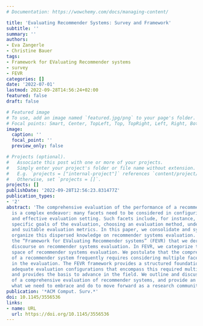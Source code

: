 ```yaml
---
# Documentation: https://wowchemy.com/docs/managing-content/

title: 'Evaluating Recommender Systems: Survey and Framework'
subtitle: ''
summary: ''
authors:
- Eva Zangerle
- Christine Bauer
tags:
- Framework for EValuating Recommender systems
- survey
- FEVR
categories: []
date: '2022-07-01'
lastmod: 2022-09-28T14:56:24+02:00
featured: false
draft: false

# Featured image
# To use, add an image named `featured.jpg/png` to your page's folder.
# Focal points: Smart, Center, TopLeft, Top, TopRight, Left, Right, BottomLeft, Bottom, BottomRight.
image:
  caption: ''
  focal_point: ''
  preview_only: false

# Projects (optional).
#   Associate this post with one or more of your projects.
#   Simply enter your project's folder or file name without extension.
#   E.g. `projects = ["internal-project"]` references `content/project/deep-learning/index.md`.
#   Otherwise, set `projects = []`.
projects: []
publishDate: '2022-09-28T12:56:23.831477Z'
publication_types:
- '2'
abstract: 'The comprehensive evaluation of the performance of a recommender system
  is a complex endeavor: many facets need to be considered in configuring an adequate
  and effective evaluation setting. Such facets include, for instance, defining the
  specific goals of the evaluation, choosing an evaluation method, underlying data,
  and suitable evaluation metrics. In this paper, we consolidate and systematically
  organize this dispersed knowledge on recommender systems evaluation. We introduce
  the “Framework for EValuating Recommender systems” (FEVR) that we derive from the
  discourse on recommender systems evaluation. In FEVR, we categorize the evaluation
  space of recommender systems evaluation. We postulate that the comprehensive evaluation
  of a recommender system frequently requires considering multiple facets and perspectives
  in the evaluation. The FEVR framework provides a structured foundation to adopt
  adequate evaluation configurations that encompass this required multi-facettedness
  and provides the basis to advance in the field. We outline and discuss the challenges
  of a comprehensive evaluation of recommender systems, and provide an outlook on
  what we need to embrace and do to move forward as a research community.'
publication: '*ACM Comput. Surv.*'
doi: 10.1145/3556536
links:
- name: URL
  url: https://doi.org/10.1145/3556536
---
```

